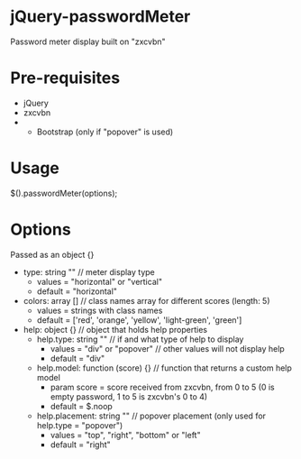 # jQuery-passwordMeter
Password meter display built on "zxcvbn"

# Pre-requisites
- jQuery
- zxcvbn
- * Bootstrap (only if "popover" is used)

# Usage
$().passwordMeter(options);

# Options
Passed as an object {}

- type: string ""  // meter display type
  - values = "horizontal" or "vertical"
  - default = "horizontal"
- colors: array []  // class names array for different scores (length: 5)
  - values = strings with class names
  - default = ['red', 'orange', 'yellow', 'light-green', 'green']
- help: object {}  // object that holds help properties
  - help.type: string ""  // if and what type of help to display
    - values = "div" or "popover"  // other values will not display help
    - default = "div"
  - help.model: function (score) {}  // function that returns a custom help model
    - param score = score received from zxcvbn, from 0 to 5 (0 is empty password, 1 to 5 is zxcvbn's 0 to 4)
    - default = $.noop
  - help.placement: string ""  // popover placement (only used for help.type = "popover")
    - values = "top", "right", "bottom" or "left"
    - default = "right"
